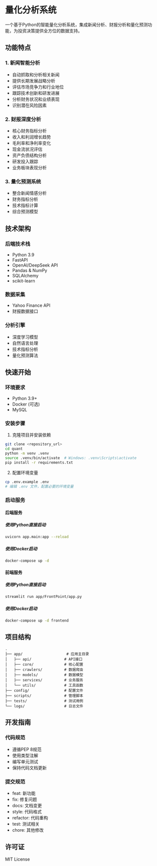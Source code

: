 # 量化分析系统

一个基于Python的智能量化分析系统，集成新闻分析、财报分析和量化预测功能，为投资决策提供全方位的数据支持。

## 功能特点

### 1. 新闻智能分析
- 自动抓取和分析相关新闻
- 提供长期发展战略分析
- 评估市场竞争力和行业地位
- 跟踪技术创新和研发进展
- 分析财务状况和业绩表现
- 识别潜在风险因素

### 2. 财报深度分析
- 核心财务指标分析
- 收入和利润增长趋势
- 毛利率和净利率变化
- 现金流状况评估
- 资产负债结构分析
- 研发投入跟踪
- 业务板块表现分析

### 3. 量化预测系统
- 整合新闻情感分析
- 财务指标分析
- 技术指标计算
- 综合预测模型

## 技术架构

### 后端技术栈
- Python 3.9
- FastAPI
- OpenAI/DeepSeek API
- Pandas & NumPy
- SQLAlchemy
- scikit-learn

### 数据采集
- Yahoo Finance API
- 财报数据接口

### 分析引擎
- 深度学习模型
- 自然语言处理
- 技术指标分析
- 量化预测算法

## 快速开始

### 环境要求
- Python 3.9+
- Docker (可选)
- MySQL

### 安装步骤

1. 克隆项目并安装依赖
```bash
git clone <repository_url>
cd quant
python -m venv .venv
source .venv/bin/activate  # Windows: .venv\Scripts\activate
pip install -r requirements.txt
```

2. 配置环境变量
```bash
cp .env.example .env
# 编辑 .env 文件，配置必要的环境变量
```


### 启动服务

#### 后端服务
##### 使用Python直接启动
```bash
uvicorn app.main:app --reload
```

##### 使用Docker启动
```bash
docker-compose up -d
```

#### 前端服务
##### 使用Python直接启动
```bash
streamlit run app/FrontPoint/app.py
```

##### 使用Docker启动
```bash
docker-compose up -d frontend
```

## 项目结构
```
.
├── app/                    # 应用主目录
│   ├── api/               # API接口
│   ├── core/              # 核心配置
│   ├── crawlers/          # 数据爬虫
│   ├── models/            # 数据模型
│   ├── services/          # 业务服务
│   └── utils/             # 工具函数
├── config/                # 配置文件
├── scripts/               # 管理脚本
├── tests/                 # 测试用例
└── logs/                  # 日志文件
```

## 开发指南

### 代码规范
- 遵循PEP 8规范
- 使用类型注解
- 编写单元测试
- 保持代码文档更新

### 提交规范
- feat: 新功能
- fix: 修复问题
- docs: 文档变更
- style: 代码格式
- refactor: 代码重构
- test: 测试相关
- chore: 其他修改



## 许可证

MIT License